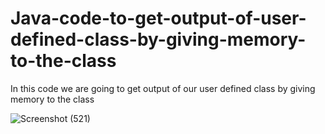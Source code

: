 # Java-code-to-get-output-of-user-defined-class-by-giving-memory-to-the-class

In this code we are going to get output of our user defined class by giving memory to the class

![Screenshot (521)](https://github.com/RishabhRaj240/Java-code-to-get-output-of-user-defined-class-by-giving-memory-to-the-class/assets/155876855/85295748-a6f5-40a4-9f89-b16f41132a2e)
